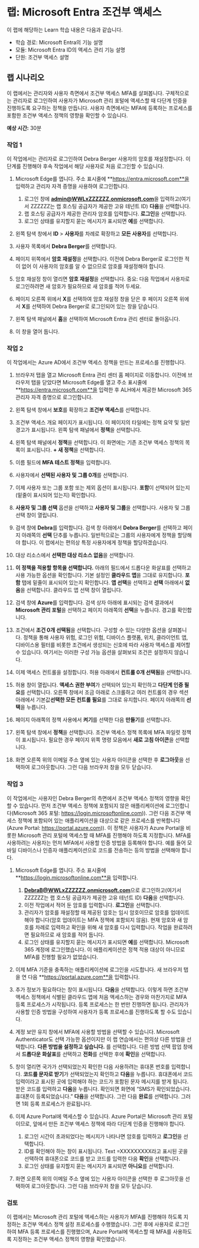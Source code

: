 <!---
---
랩: 학습 경로: 'Microsoft Entra의 기능 설명' 모듈: 'Microsoft Entra ID의 액세스 관리 기능 설명' 단원: '조건부 액세스 설명'
---
--->

# 랩: Microsoft Entra 조건부 액세스

이 랩에 해당하는 Learn 학습 내용은 다음과 같습니다.

- 학습 경로: Microsoft Entra의 기능 설명
- 모듈: Microsoft Entra ID의 액세스 관리 기능 설명
- 단원: 조건부 액세스 설명

## 랩 시나리오

이 랩에서는 관리자와 사용자 측면에서 조건부 액세스 MFA를 살펴봅니다.  구체적으로는 관리자로 로그인하여 사용자가 Microsoft 관리 포털에 액세스할 때 다단계 인증을 진행하도록 요구하는 정책을 만듭니다.  사용자 측면에서는 MFA에 등록하는 프로세스를 포함한 조건부 액세스 정책의 영향을 확인할 수 있습니다.

**예상 시간:** 30분

### 작업 1

이 작업에서는 관리자로 로그인하여 Debra Berger 사용자의 암호를 재설정합니다.  이 단계를 진행해야 후속 작업에서 해당 사용자로 처음 로그인할 수 있습니다.

1. Microsoft Edge를 엽니다.  주소 표시줄에 **https://entra.microsoft.com**을 입력하고 관리자 자격 증명을 사용하여 로그인합니다.
    1. 로그인 창에 **admin@WWLxZZZZZZ.onmicrosoft.com**을 입력하고(여기서 ZZZZZZ는 랩 호스팅 공급자가 제공한 고유 테넌트 ID) **다음**을 선택합니다.
    1. 랩 호스팅 공급자가 제공한 관리자 암호를 입력합니다. **로그인**을 선택합니다.
    1. 로그인 상태를 유지할지 묻는 메시지가 표시되면 **예**를 선택합니다.

1. 왼쪽 탐색 창에서 **ID** > **사용자**를 차례로 확장하고 **모든 사용자**를 선택합니다.

1. 사용자 목록에서 **Debra Berger**를 선택합니다.

1. 페이지 위쪽에서 **암호 재설정**을 선택합니다. 이전에 Debra Berger로 로그인한 적이 없어 이 사용자의 암호를 알 수 없으므로 암호를 재설정해야 합니다.

1. 암호 재설정 창이 열리면 **암호 재설정**을 선택합니다.  중요: 다음 작업에서 사용자로 로그인하려면 새 암호가 필요하므로 새 암호를 적어 두세요.

1. 페이지 오른쪽 위에서 **X**를 선택하여 암호 재설정 창을 닫은 후 페이지 오른쪽 위에서 **X**를 선택하여 Debra Berger로 로그인되어 있는 창을 닫습니다.

1. 왼쪽 탐색 패널에서 **홈**을 선택하여 Microsoft Entra 관리 센터로 돌아옵니다.

1. 이 창을 열어 둡니다.

### 작업 2

이 작업에서는 Azure AD에서 조건부 액세스 정책을 만드는 프로세스를 진행합니다.

1. 브라우저 탭을 열고 Microsoft Entra 관리 센터 홈 페이지로 이동합니다.   이전에 브라우저 탭을 닫았다면 Microsoft Edge를 열고 주소 표시줄에 **https://entra.microsoft.com**을 입력한 후 ALH에서 제공한 Microsoft 365 관리자 자격 증명으로 로그인합니다.

1. 왼쪽 탐색 창에서 **보호**를 확장하고 **조건부 액세스**를 선택합니다.

1. 조건부 액세스 개요 페이지가 표시됩니다.  이 페이지의 타일에는 정책 요약 및 일반 경고가 표시됩니다.  왼쪽 탐색 패널에서 **정책**을 선택합니다.

1. 왼쪽 탐색 패널에서 **정책**을 선택합니다. 이 화면에는 기존 조건부 액세스 정책의 목록이 표시됩니다. **+ 새 정책**을 선택합니다.

1. 이름 필드에 **MFA 테스트 정책**을 입력합니다.

1. 사용자에서 **선택된 사용자 및 그룹 0개**를 선택합니다.

1. 이제 사용자 또는 그룹 포함 또는 제외 옵션이 표시됩니다.  **포함**이 선택되어 있는지(밑줄이 표시되어 있는지) 확인합니다.

1. **사용자 및 그룹 선택** 옵션을 선택하고 **사용자 및 그룹**을 선택합니다.  사용자 및 그룹 선택 창이 열립니다.  

1. 검색 창에 **Debra**를 입력합니다.  검색 창 아래에서 **Debra Berger**를 선택하고 페이지 아래쪽의 **선택** 단추를 누릅니다.  일반적으로는 그룹의 사용자에게 정책을 할당해야 합니다.  이 랩에서는 편의상 특정 사용자에게 정책을 할당하겠습니다.

1. 대상 리소스에서 **선택한 대상 리소스 없음**을 선택합니다.

1. **이 정책을 적용할 항목을 선택합니다.** 아래의 필드에서 드롭다운 화살표를 선택하고 사용 가능한 옵션을 확인합니다.  기본 설정인 **클라우드 앱**을 그대로 유지합니다.  **포함** 탭에 밑줄이 표시되어 있는지 확인합니다.  **앱 선택**을 선택하고 **선택** 아래에서 **없음**을 선택합니다.  클라우드 앱 선택 창이 열립니다.

1. 검색 창에 **Azure**를 입력합니다.  검색 상자 아래에 표시되는 검색 결과에서 **Microsoft 관리 포털**을 선택하고 페이지 아래쪽의 **선택**을 누릅니다.  경고를 확인합니다.  

1. 조건에서 **조건 0개 선택됨**을 선택합니다.  구성할 수 있는 다양한 옵션을 살펴봅니다.  정책을 통해 사용자 위험, 로그인 위험, 디바이스 플랫폼, 위치, 클라이언트 앱, 디바이스용 필터를 비롯한 조건에서 생성되는 신호에 따라 사용자 액세스를 제어할 수 있습니다.  여기서는 이러한 구성 가능 옵션을 살펴보되 조건은 설정하지 않습니다.

1. 이제 액세스 컨트롤을 설정합니다.  허용 아래에서 **컨트롤 0개 선택됨**을 선택합니다.

1. 허용 창이 열립니다.  **액세스 권한 부여**가 선택되어 있는지 확인하고 **다단계 인증 필요**를 선택합니다. 오른쪽 창에서 조금 아래로 스크롤하고 여러 컨트롤의 경우 섹션 아래에서 기본값**선택한 모든 컨트롤 필요**를 그대로 유지합니다.  페이지 아래쪽의 **선택**을 누릅니다.

1. 페이지 아래쪽의 정책 사용에서 **켜기**를 선택한 다음 **만들기**를 선택합니다.

1. 왼쪽 탐색 창에서 **정책**을 선택합니다. 조건부 액세스 정책 목록에 MFA 파일럿 정책이 표시됩니다. 필요한 경우 페이지 위쪽 명령 모음에서 **새로 고침 아이콘**을 선택합니다.

1. 화면 오른쪽 위의 이메일 주소 옆에 있는 사용자 아이콘을 선택한 후 **로그아웃**을 선택하여 로그아웃합니다. 그런 다음 브라우저 창을 모두 닫습니다.

### 작업 3

이 작업에서는 사용자인 Debra Berger의 측면에서 조건부 액세스 정책의 영향을 확인할 수 있습니다. 먼저 조건부 액세스 정책에 포함되지 않은 애플리케이션에 로그인합니다(Microsoft 365 포털: https://login.microsoftonline.com)).  그런 다음 조건부 액세스 정책에 포함되어 있는 애플리케이션을 대상으로 같은 프로세스를 반복합니다(Azure Portal: https://portal.azure.com)).  이 정책은 사용자가 Azure Portal을 비롯한 Microsoft 관리 포털에 액세스할 때 MFA를 진행해야 하도록 지정합니다.  MFA를 사용하려는 사용자는 먼저 MFA에서 사용할 인증 방법을 등록해야 합니다. 예를 들어 모바일 디바이스나 인증자 애플리케이션으로 코드를 전송하는 등의 방법을 선택해야 합니다.

1. Microsoft Edge를 엽니다.  주소 표시줄에 **https://login.microsoftonline.com**을 입력합니다.
    1. **DebraB@WWLxZZZZZZ.onmicrosoft.com**으로 로그인하고(여기서 ZZZZZZ는 랩 호스팅 공급자가 제공한 고유 테넌트 ID) **다음**을 선택합니다.
    1. 이전 작업에서 적어 둔 암호를 입력합니다. **로그인**을 선택합니다.
    1. 관리자가 암호를 재설정할 때 제공된 암호는 임시 암호이므로 암호를 업데이트해야 합니다(암호 업데이트는 MFA 정책에 포함되지 않음). 현재 암호와 새 암호를 차례로 입력하고 확인을 위해 새 암호를 다시 입력합니다.  작업을 완료하려면 필요하므로 새 암호를 적어 둡니다.
    1. 로그인 상태를 유지할지 묻는 메시지가 표시되면 **예**를 선택합니다.  Microsoft 365 계정에 로그인했습니다. 이 애플리케이션은 정책 적용 대상이 아니므로 MFA를 진행할 필요가 없었습니다.

1. 이제 MFA 기준을 충족하는 애플리케이션에 로그인을 시도합니다. 새 브라우저 탭을 연 다음 **https://portal.azure.com**을 입력합니다.

1. 추가 정보가 필요하다는 창이 표시됩니다.  **다음**을 선택합니다.  이렇게 하면 조건부 액세스 정책에서 식별된 클라우드 앱에 처음 액세스하는 경우와 마찬가지로 MFA 등록 프로세스가 시작됩니다.  등록 프로세스는 한 번만 진행하면 됩니다.   관리자가 사용할 인증 방법을 구성하여 사용자가 등록 프로세스를 진행하도록 할 수도 있습니다.

1. 계정 보안 유지 창에서 MFA에 사용할 방법을 선택할 수 있습니다.  Microsoft Authenticator도 선택 가능한 옵션이지만 이 랩 연습에서는 편의상 다른 방법을 선택합니다.  **다른 방법을 설정하고 싶습니다.** 를 선택합니다.  다른 방법 선택 팝업 창에서 **드롭다운 화살표**를 선택하고 **전화**를 선택한 후에 **확인**을 선택합니다.

1. 창이 열리면 국가가 선택되었는지 확인한 다음 사용하려는 휴대폰 번호를 입력합니다.  **코드를 문자로 받기**가 선택되었는지 확인하고 **다음**을 누릅니다.  휴대폰에서 코드 입력이라고 표시된 곳에 입력해야 하는 코드가 포함된 문자 메시지를 받게 됩니다.  받은 코드를 입력하고 **다음**을 누릅니다.  확인되면 화면에 “SMS가 확인되었습니다. 휴대폰이 등록되었습니다.”  **다음**을 선택합니다. 그런 다음 **완료**를 선택합니다.  그러면 1회 등록 프로세스가 완료됩니다.

1. 이제 Azure Portal에 액세스할 수 있습니다.  Azure Portal은 Microsoft 관리 포털이므로, 앞에서 만든 조건부 액세스 정책에 따라 다단계 인증을 진행해야 합니다.  
    1. 로그인 시간이 초과되었다는 메시지가 나타나면 암호를 입력하고 **로그인**을 선택합니다.
    1. ID를 확인해야 하는 창이 표시됩니다.  Text =XXXXXXXXX라고 표시된 곳을 선택하여 휴대폰으로 코드를 받고 코드를 입력한 다음 **확인**을 선택합니다.
    1. 로그인 상태를 유지할지 묻는 메시지가 표시되면 **아니요**를 선택합니다.

1. 화면 오른쪽 위의 이메일 주소 옆에 있는 사용자 아이콘을 선택한 후 로그아웃을 선택하여 로그아웃합니다. 그런 다음 브라우저 창을 모두 닫습니다.

### 검토

이 랩에서는 Microsoft 관리 포털에 액세스하는 사용자가 MFA를 진행해야 하도록 지정하는 조건부 액세스 정책 설정 프로세스를 수행했습니다.  그런 후에 사용자로 로그인하여 MFA 등록 프로세스를 진행했으며, Azure Portal에 액세스할 때 MFA를 사용하도록 지정하는 조건부 액세스 정책의 영향을 확인했습니다.
